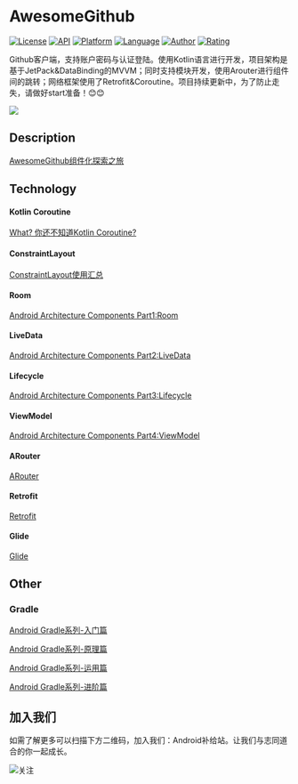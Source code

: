 # AwesomeGithub
[![License](https://img.shields.io/badge/license-Apache%202-green.svg)](https://www.apache.org/licenses/LICENSE-2.0)
[![API](https://img.shields.io/badge/API-21%2B-brightgreen.svg?style=flat)](https://android-arsenal.com/api?level=21)
[![Platform](https://img.shields.io/badge/platform-android-lightgrey.svg)](https://www.android.com/)
[![Language](https://img.shields.io/badge/language-kotlin-ff4081.svg)](https://kotlinlang.org/)
[![Author](https://img.shields.io/badge/Author-idisfkj-orange.svg)](https://idisfkj.github.io/archives/)
[![Rating](https://img.shields.io/chrome-web-store/stars/nimelepbpejjlbmoobocpfnjhihnpked.svg)]()

Github客户端，支持账户密码与认证登陆。使用Kotlin语言进行开发，项目架构是基于JetPack&DataBinding的MVVM；同时支持模块开发，使用Arouter进行组件间的跳转；网络框架使用了Retrofit&Coroutine。项目持续更新中，为了防止走失，请做好start准备！😊😊

![](https://github.com/idisfkj/AwesomeGithub/raw/master/images/awesome_github.png)

## Description
[AwesomeGithub组件化探索之旅](https://mp.weixin.qq.com/s?__biz=MzIzNTc5NDY4Nw==&mid=2247484214&idx=1&sn=d37e21fd82fb77ccbccd292c3d52ccbe&chksm=e8e0faa6df9773b061e973c070dd72a7830e0afc8b21ba26d07718709b635e50f86a24719fb3&token=1496474879&lang=zh_CN#rd)

## Technology

#### Kotlin Coroutine

[What? 你还不知道Kotlin Coroutine?](https://mp.weixin.qq.com/s?__biz=MzIzNTc5NDY4Nw==&mid=2247483860&idx=1&sn=d8a4441912d0d1eee189d97506bb4689&chksm=e8e0f844df977152652d69a3b4cc3cd1d1a148609f4295b6142e6d577156b76905e1cb6b95be&token=1091218095&lang=zh_CN#rd)

#### ConstraintLayout

[ConstraintLayout使用汇总](https://www.rousetime.com/2018/05/03/ConstraintLayout%E4%BD%BF%E7%94%A8%E6%B1%87%E6%80%BB/)

#### Room

[Android Architecture Components Part1:Room](https://www.rousetime.com/2018/06/07/Android-Architecture-Components-Part1-Room/)

#### LiveData

[Android Architecture Components Part2:LiveData](https://www.rousetime.com/2018/06/10/Android-Architecture-Components-Part2-LiveData/)

#### Lifecycle

[Android Architecture Components Part3:Lifecycle](https://www.rousetime.com/2018/06/14/Android-Architecture-Components-Part3-Lifecycle/)

#### ViewModel

[Android Architecture Components Part4:ViewModel](https://www.rousetime.com/2018/06/22/Android-Architecture-Components-Part4-ViewModel/)

#### ARouter

[ARouter](https://github.com/alibaba/ARouter)

#### Retrofit

[Retrofit](https://square.github.io/retrofit/)

#### Glide

[Glide](https://github.com/bumptech/glide)

## Other

### Gradle

[Android Gradle系列-入门篇](https://mp.weixin.qq.com/s?__biz=MzIzNTc5NDY4Nw==&mid=2247483821&idx=1&sn=dce064a98e8b3ba6ddf217db34bec7d7&chksm=e8e0f83ddf97712b21e615f128ea3b94bdc217c931e2d343974899c62662fdedbf2248e9cdfd&xtrack=1&scene=90&subscene=93&sessionid=1557203855&clicktime=1557203857&ascene=56&devicetype=android-26&version=27000439&nettype=WIFI&abtest_cookie=BAABAAoACwASABMABQBWmR4AvpkeANyZHgDimR4A8ZkeAAAA&lang=zh_CN&pass_ticket=wt8OMJkRRD0NTILVozc2eSNJAFDcycfjiw9mPbqW9dI6pFNc%2FrE3CTRiDR%2Bfx%2BLf&wx_header=1)

[Android Gradle系列-原理篇](https://mp.weixin.qq.com/s?__biz=MzIzNTc5NDY4Nw==&mid=2247483834&idx=1&sn=55264aaad1f018b55280beec93ed4cac&chksm=e8e0f82adf97713c5a43c67b67fbabd659578328a22a406c5a01bd69ccf550e88bf645b15457&token=2079168237&lang=zh_CN#rd)

[Android Gradle系列-运用篇](https://mp.weixin.qq.com/s?__biz=MzIzNTc5NDY4Nw==&mid=2247483840&idx=1&sn=f4392bba9a85d79d84e823f2b83aa668&chksm=e8e0f850df9771462447aec9c7275b70e576bd17f20c7eeb703116eb1c23fe534ad796996515&token=1041803379&lang=zh_CN#rd)

[Android Gradle系列-进阶篇](https://mp.weixin.qq.com/s?__biz=MzIzNTc5NDY4Nw==&mid=2247483845&idx=1&sn=6208df8f9a0394e11e86e180288b2048&chksm=e8e0f855df9771439ded464c26501d23ebf450fe90f0390cc0698e3fe431217b8b9e91927d27&token=330677494&lang=zh_CN#rd)

## 加入我们

如需了解更多可以扫描下方二维码，加入我们：Android补给站。让我们与志同道合的你一起成长。

![关注](https://github.com/idisfkj/android-api-analysis/raw/master/image/wx.jpg)


